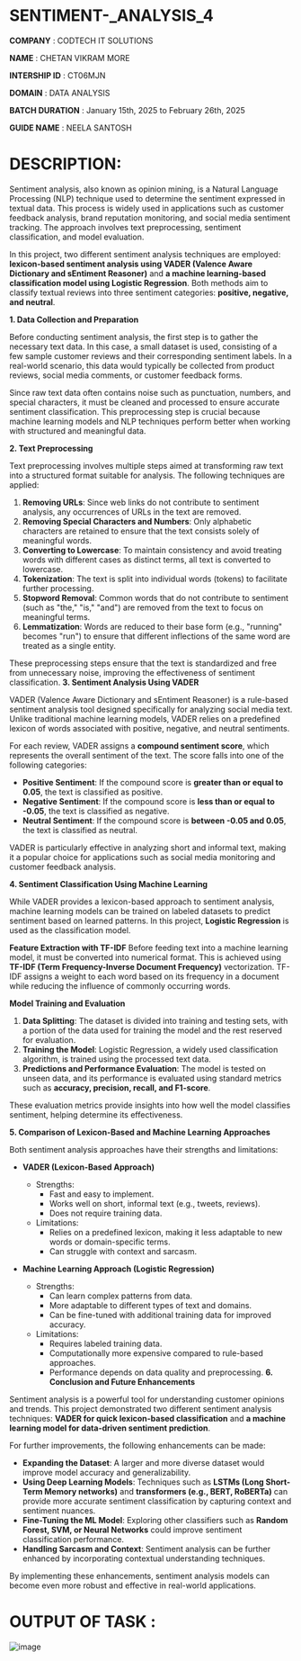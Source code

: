 # SENTIMENT-_ANALYSIS_4

**COMPANY** : CODTECH IT SOLUTIONS

**NAME** : CHETAN VIKRAM MORE 

**INTERSHIP ID** : CT06MJN

**DOMAIN** : DATA ANALYSIS 

**BATCH DURATION** : January 15th, 2025 to February 26th, 2025

**GUIDE NAME** : NEELA SANTOSH

# DESCRIPTION: 
Sentiment analysis, also known as opinion mining, is a Natural Language Processing (NLP) technique used to determine the sentiment expressed in textual data. This process is widely used in applications such as customer feedback analysis, brand reputation monitoring, and social media sentiment tracking. The approach involves text preprocessing, sentiment classification, and model evaluation.

In this project, two different sentiment analysis techniques are employed: **lexicon-based sentiment analysis using VADER (Valence Aware Dictionary and sEntiment Reasoner)** and **a machine learning-based classification model using Logistic Regression**. Both methods aim to classify textual reviews into three sentiment categories: **positive, negative, and neutral**.

**1. Data Collection and Preparation**

Before conducting sentiment analysis, the first step is to gather the necessary text data. In this case, a small dataset is used, consisting of a few sample customer reviews and their corresponding sentiment labels. In a real-world scenario, this data would typically be collected from product reviews, social media comments, or customer feedback forms.

Since raw text data often contains noise such as punctuation, numbers, and special characters, it must be cleaned and processed to ensure accurate sentiment classification. This preprocessing step is crucial because machine learning models and NLP techniques perform better when working with structured and meaningful data.

**2. Text Preprocessing**

Text preprocessing involves multiple steps aimed at transforming raw text into a structured format suitable for analysis. The following techniques are applied:

1. **Removing URLs**: Since web links do not contribute to sentiment analysis, any occurrences of URLs in the text are removed.
2. **Removing Special Characters and Numbers**: Only alphabetic characters are retained to ensure that the text consists solely of meaningful words.
3. **Converting to Lowercase**: To maintain consistency and avoid treating words with different cases as distinct terms, all text is converted to lowercase.
4. **Tokenization**: The text is split into individual words (tokens) to facilitate further processing.
5. **Stopword Removal**: Common words that do not contribute to sentiment (such as "the," "is," "and") are removed from the text to focus on meaningful terms.
6. **Lemmatization**: Words are reduced to their base form (e.g., "running" becomes "run") to ensure that different inflections of the same word are treated as a single entity.

These preprocessing steps ensure that the text is standardized and free from unnecessary noise, improving the effectiveness of sentiment classification.
**3. Sentiment Analysis Using VADER**

VADER (Valence Aware Dictionary and sEntiment Reasoner) is a rule-based sentiment analysis tool designed specifically for analyzing social media text. Unlike traditional machine learning models, VADER relies on a predefined lexicon of words associated with positive, negative, and neutral sentiments.

For each review, VADER assigns a **compound sentiment score**, which represents the overall sentiment of the text. The score falls into one of the following categories:
- **Positive Sentiment**: If the compound score is **greater than or equal to 0.05**, the text is classified as positive.
- **Negative Sentiment**: If the compound score is **less than or equal to -0.05**, the text is classified as negative.
- **Neutral Sentiment**: If the compound score is **between -0.05 and 0.05**, the text is classified as neutral.

VADER is particularly effective in analyzing short and informal text, making it a popular choice for applications such as social media monitoring and customer feedback analysis.

**4. Sentiment Classification Using Machine Learning**

While VADER provides a lexicon-based approach to sentiment analysis, machine learning models can be trained on labeled datasets to predict sentiment based on learned patterns. In this project, **Logistic Regression** is used as the classification model.

**Feature Extraction with TF-IDF**
Before feeding text into a machine learning model, it must be converted into numerical format. This is achieved using **TF-IDF (Term Frequency-Inverse Document Frequency)** vectorization. TF-IDF assigns a weight to each word based on its frequency in a document while reducing the influence of commonly occurring words.

**Model Training and Evaluation**
1. **Data Splitting**: The dataset is divided into training and testing sets, with a portion of the data used for training the model and the rest reserved for evaluation.
2. **Training the Model**: Logistic Regression, a widely used classification algorithm, is trained using the processed text data.
3. **Predictions and Performance Evaluation**: The model is tested on unseen data, and its performance is evaluated using standard metrics such as **accuracy, precision, recall, and F1-score**.

These evaluation metrics provide insights into how well the model classifies sentiment, helping determine its effectiveness.

**5. Comparison of Lexicon-Based and Machine Learning Approaches**

Both sentiment analysis approaches have their strengths and limitations:

- **VADER (Lexicon-Based Approach)**
  - Strengths:
    - Fast and easy to implement.
    - Works well on short, informal text (e.g., tweets, reviews).
    - Does not require training data.
  - Limitations:
    - Relies on a predefined lexicon, making it less adaptable to new words or domain-specific terms.
    - Can struggle with context and sarcasm.

- **Machine Learning Approach (Logistic Regression)**
  - Strengths:
    - Can learn complex patterns from data.
    - More adaptable to different types of text and domains.
    - Can be fine-tuned with additional training data for improved accuracy.
  - Limitations:
    - Requires labeled training data.
    - Computationally more expensive compared to rule-based approaches.
    - Performance depends on data quality and preprocessing.
**6. Conclusion and Future Enhancements**

Sentiment analysis is a powerful tool for understanding customer opinions and trends. This project demonstrated two different sentiment analysis techniques: **VADER for quick lexicon-based classification** and **a machine learning model for data-driven sentiment prediction**.

For further improvements, the following enhancements can be made:
- **Expanding the Dataset**: A larger and more diverse dataset would improve model accuracy and generalizability.
- **Using Deep Learning Models**: Techniques such as **LSTMs (Long Short-Term Memory networks)** and **transformers (e.g., BERT, RoBERTa)** can provide more accurate sentiment classification by capturing context and sentiment nuances.
- **Fine-Tuning the ML Model**: Exploring other classifiers such as **Random Forest, SVM, or Neural Networks** could improve sentiment classification performance.
- **Handling Sarcasm and Context**: Sentiment analysis can be further enhanced by incorporating contextual understanding techniques.

By implementing these enhancements, sentiment analysis models can become even more robust and effective in real-world applications.

# OUTPUT OF TASK :
![image](https://github.com/user-attachments/assets/e3854266-f5b4-4d4d-a811-67d2447fbe8a)
